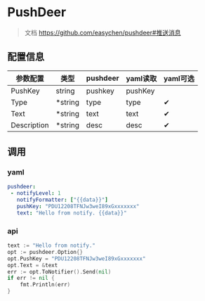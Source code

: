 # PushDeer

> 文档 https://github.com/easychen/pushdeer#推送消息

## 配置信息

| 参数配置        | 类型      | pushdeer | yaml读取  | yaml可选 |
|-------------|---------|----------|---------|--------|
| PushKey     | string  | pushkey  | pushKey |        |
| Type        | *string | type     | type    | ✔      |
| Text        | *string | text     | text    | ✔      |
| Description | *string | desc     | desc    | ✔      |

## 调用
### yaml

```yaml
pushdeer:
 - notifyLevel: 1
   notifyFormatter: ["{{data}}"]
   pushKey: "PDU12208TFNJw3weI89xGxxxxxxx"
   text: "Hello from notify. {{data}}"
```

### api

```go
text := "Hello from notify."
opt := pushdeer.Option{}
opt.PushKey = "PDU12208TFNJw3weI89xGxxxxxxx"
opt.Text = &text
err := opt.ToNotifier().Send(nil)
if err != nil {
    fmt.Println(err)
}
```